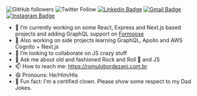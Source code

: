 ![GitHub followers](https://img.shields.io/github/followers/romulobordezani?label=Follow%20Me%21&style=social)
![Twitter Follow](https://img.shields.io/twitter/follow/romulobordezani?style=social)
[![Linkedin Badge](https://img.shields.io/badge/-Linkedin-0077B5?style=flat-square&logo=Linkedin&logoColor=white&link=https://www.linkedin.com/in/romulobordezani/)](https://www.linkedin.com/in/romulobordezani/) 
[![Gmail Badge](https://img.shields.io/badge/Gmail-c5392a?style=flat-square&logo=Gmail&logoColor=white&link=mailto:romulobordezani@gmail.com)](mailto:romulobordezani@gmail.com)
[![Instagram Badge](https://img.shields.io/badge/-Instagram-f797a5?style=flat-square&logo=Instagram&logoColor=white&link=https://www.instagram.com/mulo.art)](https://www.instagram.com/mulo.art)

- 🔭 I’m currently working on some React, Express and Next.js based projects and adding GraphQL support on [Formoose](https://github.com/romulobordezani/formoose) 
- 🌱 Also working on side projects learning GraphQL, Apollo and AWS Cognito + Next.js
- 👯 I’m looking to collaborate on JS crazy stuff
- 💬 Ask me about old and fashioned Rock and Roll 🤘 and JS
- 📫 How to reach me: https://romulobordezani.com.br
- 😄 Pronouns: He/Him/His
- 🤡 Fun fact: I'm a certified clown. Please show some respect to my Dad Jokes.
